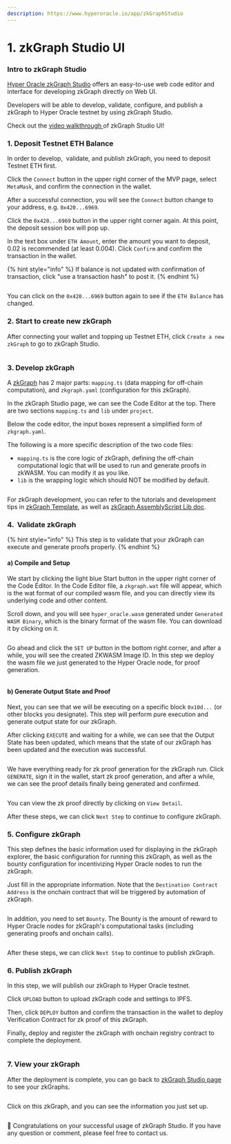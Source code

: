 ```yaml
---
description: https://www.hyperoracle.io/app/zkGraphStudio
---
```


# 1. zkGraph Studio UI

### Intro to zkGraph Studio

[Hyper Oracle zkGraph Studio](https://www.hyperoracle.io/app/zkGraphStudio) offers an easy-to-use web code editor and interface for developing zkGraph directly on Web UI.

Developers will be able to develop, validate, configure, and publish a zkGraph to Hyper Oracle testnet by using zkGraph Studio.

Check out the [video walkthrough ](https://www.youtube.com/watch?v=\_4W615T1gdY)of zkGraph Studio UI!

### 1. Deposit Testnet ETH Balance

In order to develop,  validate, and publish zkGraph, you need to deposit Testnet ETH first.

Click the `Connect` button in the upper right corner of the MVP page, select `MetaMask`, and confirm the connection in the wallet.

After a successful connection, you will see the `Connect` button change to your address, e.g. `0x420...6969`.

Click the `0x420...6969` button in the upper right corner again. At this point, the deposit session box will pop up.

In the text box under `ETH Amount`, enter the amount you want to deposit, 0.02 is recommended (at least 0.004). Click `Confirm` and confirm the transaction in the wallet.

{% hint style="info" %}
If balance is not updated with confirmation of transaction, click "use a transaction hash" to post it.
{% endhint %}

<figure><img src="../../.gitbook/assets/截屏2023-07-22 14.00.34.png" alt=""><figcaption></figcaption></figure>

You can click on the `0x420...6969` button again to see if the `ETH Balance` has changed.

### 2. Start to create new zkGraph

After connecting your wallet and topping up Testnet ETH, click `Create a new zkGraph`  to go to zkGraph Studio.

<figure><img src="../../.gitbook/assets/截屏2023-07-22 14.00.29.png" alt=""><figcaption></figcaption></figure>

### 3. Develop zkGraph

A [zkGraph](broken-reference) has 2 major parts: `mapping.ts` (data mapping for off-chain computation), and `zkgraph.yaml` (configuration for this zkGraph).&#x20;

In the zkGraph Studio page, we can see the Code Editor at the top. There are two sections `mapping.ts` and `lib` under `project`.

Below the code editor, the input boxes represent a simplified form of `zkgraph.yaml`.

The following is a more specific description of the two code files:

* `mapping.ts` is the core logic of zkGraph, defining the off-chain computational logic that will be used to run and generate proofs in zkWASM. You can modify it as you like.
* `lib` is the wrapping logic which should NOT be modified by default.

<figure><img src="../../.gitbook/assets/截屏2023-07-22 14.05.43.png" alt=""><figcaption></figcaption></figure>

For zkGraph development, you can refer to the tutorials and development tips in [zkGraph Template](https://github.com/hyperoracle/zkgraph#zkgraph-template), as well as [zkGraph AssemblyScript Lib doc](../zkgraph-assemblyscript-lib.md).

### 4.  Validate zkGraph

{% hint style="info" %}
This step is to validate that your zkGraph can execute and generate proofs properly.
{% endhint %}

#### a) Compile and Setup

We start by clicking the light blue Start button in the upper right corner of the Code Editor. In the Code Editor file, a `zkgraph.wat` file will appear, which is the wat format of our compiled wasm file, and you can directly view its underlying code and other content.

Scroll down, and you will see `hyper_oracle.wasm` generated under `Generated WASM Binary`, which is the binary format of the wasm file. You can download it by clicking on it.

<figure><img src="../../.gitbook/assets/截屏2023-07-22 14.14.23.png" alt=""><figcaption></figcaption></figure>

Go ahead and click the `SET UP` button in the bottom right corner, and after a while, you will see the created ZKWASM Image ID. In this step we deploy the wasm file we just generated to the Hyper Oracle node, for proof generation.

<figure><img src="../../.gitbook/assets/截屏2023-07-22 14.16.25.png" alt=""><figcaption></figcaption></figure>



#### b) Generate Output State and Proof

Next, you can see that we will be executing on a specific block `0x10d...` (or other blocks you designate). This step will perform pure execution and generate output state for our zkGraph.

After clicking `EXECUTE` and waiting for a while, we can see that the Output State has been updated, which means that the state of our zkGraph has been updated and the execution was successful.

<figure><img src="../../.gitbook/assets/截屏2023-07-22 14.16.30.png" alt=""><figcaption></figcaption></figure>

We have everything ready for zk proof generation for the zkGraph run. Click `GENERATE`, sign it in the wallet, start zk proof generation, and after a while, we can see the proof details finally being generated and confirmed.

<figure><img src="../../.gitbook/assets/截屏2023-07-22 15.17.04.png" alt=""><figcaption></figcaption></figure>

You can view the zk proof directly by clicking on `View Detail`.

After these steps, we can click `Next Step` to continue to configure zkGraph.

### 5. Configure zkGraph

This step defines the basic information used for displaying in the zkGraph explorer, the basic configuration for running this zkGraph, as well as the bounty configuration for incentivizing Hyper Oracle nodes to run the zkGraph.

Just fill in the appropriate information. Note that the `Destination Contract Address`  is the onchain contract that will be triggered by automation of zkGraph.

<figure><img src="../../.gitbook/assets/截屏2023-07-22 15.26.44.png" alt=""><figcaption></figcaption></figure>

In addition, you need to set `Bounty`. The Bounty is the amount of reward to Hyper Oracle nodes for zkGraph's computational tasks (including generating proofs and onchain calls).

<figure><img src="../../.gitbook/assets/截屏2023-07-22 15.29.32.png" alt=""><figcaption></figcaption></figure>

After these steps, we can click `Next Step` to continue to publish zkGraph.

### 6. Publish zkGraph

In this step, we will publish our zkGraph to Hyper Oracle testnet.

Click `UPLOAD` button to upload zkGraph code and settings to IPFS.

Then, click `DEPLOY` button and confirm the transaction in the wallet to deploy Verification Contract for zk proof of this zkGraph.&#x20;

Finally, deploy and register the zkGraph with onchain registry contract to complete the deployment.

<figure><img src="../../.gitbook/assets/截屏2023-07-22 15.36.07.png" alt=""><figcaption></figcaption></figure>

### 7. View your zkGraph

After the deployment is complete, you can go back to [zkGraph Studio page](https://www.hyperoracle.io/app/zkGraphStudio) to see your zkGraphs.

<figure><img src="../../.gitbook/assets/截屏2023-07-22 15.44.38.png" alt=""><figcaption></figcaption></figure>

Click on this zkGraph, and you can see the information you just set up.

<figure><img src="../../.gitbook/assets/截屏2023-07-22 15.46.51.png" alt=""><figcaption></figcaption></figure>

🎉 Congratulations on your successful usage of zkGraph Studio. If you have any question or comment, please feel free to contact us.
